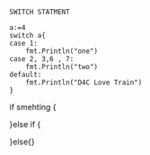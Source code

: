 
    SWITCH STATMENT 

    a:=4
    switch a{
    case 1:
        fmt.Println("one")
    case 2, 3,6 , 7:
        fmt.Println("two")
    default:
        fmt.Println("D4C Love Train")
    }


if smehting {

}else if {

}else{}